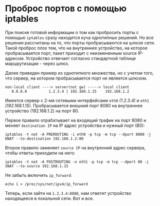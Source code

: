 # Проброс портов с помощью iptables

При поиске готовой информации о том как пробросить порты с помощью `iptables` сразу находится куча однотипных решений. Но все решения рассчитаны на то, что порты пробрасываются на шлюзе сети. Такой проброс плох тем, что на внутреннее устройство, на которое пробрасывается порт, пакет приходит с неизмененным source IP-адресом. Устройство отвечает согласно стандартной таблице маршрутизации - через шлюз.

Далее приведен пример из однотипного множества, но с учетом того, что сервер, на котором пробрасывается порт не является шлюзом.

    non-local client ----> server(not gw) -----> local client
       8.8.8.8          1.2.3.4 | 192.168.1.15    192.168.1.2

Имеется сервер с 2-мя сетевыми интерфейсами `eth0` *(1.2.3.4)* и `eth1` *(192.168.1.15)*. Пробрасывается внешний порт 8080 на внутреннее устройство (192.168.1.2) на порт 80.

Первое правило отрабатывает на входящий трафик на порт 8080 и меняет `destination IP` на IP адрес устройства и нужный порт (80):

    iptables -t nat -A PREROUTING -i eth0 -p tcp -m tcp --dport 8080 -j DNAT --to-destination 192.168.1.2:80

Второе правило заменяет `source IP` на внутренний адрес сервера, чтобы ответы приходили на него:

    iptables -t nat -A POSTROUTING -o eth1 -p tcp -m tcp --dport 80 -j SNAT --to-source 192.168.1.15

Не забыть включить `ip_forward`:

    echo 1 > /proc/sys/net/ipv4/ip_forward

Теперь, если зайти на `1.2.3.4:8080`, нам ответит устройство находящееся в локальной сети. Вот и все.


